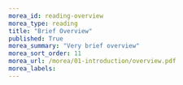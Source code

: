 ```yaml
---
morea_id: reading-overview
morea_type: reading
title: "Brief Overview"
published: True
morea_summary: "Very brief overview"
morea_sort_order: 11
morea_url: /morea/01-introduction/overview.pdf
morea_labels: 
---
```

